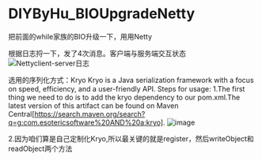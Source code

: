 # DIYByHu_BIOUpgradeNetty
把前面的while家族的BIO升级一下，用用Netty


根据日志捋一下，发了4次消息。客户端与服务端交互状态
![Nettyclient-server日志](https://user-images.githubusercontent.com/72067353/202409803-943879b2-e8ca-4464-a89b-2871a9d572f9.png)


选用的序列化方式：Kryo
Kryo is a Java serialization framework with a focus on speed, efficiency, and a user-friendly API.
Steps for usage:
1.The first thing we need to do is to add the kryo dependency to our pom.xml.The latest version of this artifact can be found on Maven Central[https://search.maven.org/search?q=g:com.esotericsoftware%20AND%20a:kryo].
![image](https://user-images.githubusercontent.com/72067353/202830378-bb3dc538-e2c5-4e17-b826-928d74e1da45.png)

2.因为咱们算是自己定制化Kryo,所以最关键的就是register，然后writeObject和readObject两个方法
